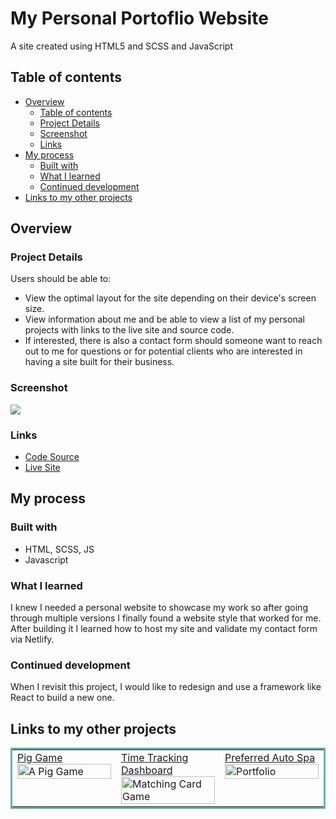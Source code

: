 # My Personal Portoflio Website

A site created using HTML5 and SCSS and JavaScript

## Table of contents

- [Overview](#overview)
  - [Table of contents](#table-of-contents)
  - [Project Details](#project-details)
  - [Screenshot](#screenshot)
  - [Links](#links)
- [My process](#my-process)
  - [Built with](#built-with)
  - [What I learned](#what-i-learned)
  - [Continued development](#continued-development)
- [Links to my other projects](#links-to-my-other-projects)

## Overview

### Project Details

Users should be able to:

- View the optimal layout for the site depending on their device's screen size.
- View information about me and be able to view a list of my personal projects with links to the live site and source code.
- If interested, there is also a contact form should someone want to reach out to me for questions or for potential clients who are interested in having a site built for their business.

### Screenshot

![](https://media.giphy.com/media/bLQ6ITkWJPVQxrOrJ1/giphy.gif)

### Links

- [Code Source](https://github.com/ervn12/myPortfolio)
- [Live Site](https://dev-ervin.netlify.app/)

## My process

### Built with

- HTML, SCSS, JS
- Javascript

### What I learned

I knew I needed a personal website to showcase my work so after going through multiple versions I finally found a website style that worked for me. After building it I learned how to host my site and validate my contact form via Netlify.

### Continued development

When I revisit this project, I would like to redesign and use a framework like React to build a new one.

## Links to my other projects

<table bordercolor="#66b2b2">
  
  <tr>
    <td width="33.3%"  style="align:center;" valign="top">
        <a target="_blank" href="https://github.com/ervn12/pigGame">Pig Game</a>
        <br />
      <a target="_blank" href="https://github.com/ervn12/pigGame">
            <img src="https://media.giphy.com/media/80JowPrkqn9KpYS0aC/giphy.gif" width="100%"  alt="A Pig Game"/>
        </a>
    </td>
    <td width="33.3%" valign="top">
        <a target="_blank" href="https://github.com/ervn12/timeTrackingDashboard"> Time Tracking Dashboard</a>
        <br />
        <a target="_blank" href="https://github.com/ervn12/timeTrackingDashboard">
          <img src="https://media.giphy.com/media/cGPivDzfcz7K1LPDXz/giphy.gif" width="100%" alt="Matching Card Game"/>
        </a>
    </td>
    <td width="33.3%" valign="top">
        <a target="_blank" href="https://github.com/ervn12/preferredAutoSpa2">Preferred Auto Spa</a>
        <br />
        <a target="_blank" href="https://github.com/ervn12/preferredAutoSpa2">
          <img src="https://media.giphy.com/media/kk17SqHqmfytgvZqSN/giphy.gif" width="100%" alt="Portfolio"/>
        </a>
    </td>
  </tr>
